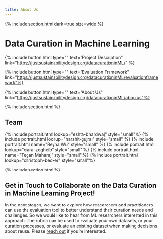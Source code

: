 ```yaml
---
title: About Us
---
```

{% include section.html dark=true size=wide %}
# Data Curation in Machine Learning

{%
  include button.html
  type=""
  text="Project Description"
  link="https://justsustainabilitydesign.org/datacurationinML/"
%}

{%
  include button.html
  type=""
  text="Evaluation Framework"
  link="https://justsustainabilitydesign.org/datacurationinML/evaluationframework"%}

{%
  include button.html
  type=""
  text="About Us"
  link="https://justsustainabilitydesign.org/datacurationinML/aboutus"%}
 
{% include section.html %}

## Team

{% include portrait.html lookup="eshta-bhardwaj" style="small"%} 
{% include portrait.html lookup="harshit-gujral" style="small" %} 
{% include portrait.html name="Reyna Wu" style="small" %} 
{% include portrait.html lookup="ciara-zogheib" style="small" %} 
{% include portrait.html name="Tegan Maharaj" style="small" %} 
{% include portrait.html lookup="christoph-becker" style="small"%} 

{% include section.html %}

## Get in Touch to Collaborate on the Data Curation in Machine Learning Project!

In the next stages, we want to explore how researchers and practitioners can use the evaluation tool to better understand their curation needs and challenges. 
So we would like to hear from ML researchers interested in this approach. 
The rubric can be used to evaluate your own datasets, or your curation processes, or evaluate an existing dataset when making decisions about reuse. 
Please [reach out](mailto:eshta.bhardwaj@mail.utoronto.ca) if you’re interested.

